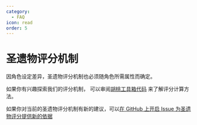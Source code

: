```yaml
---
category:
  - FAQ
icon: read
order: 5
---
```


# 圣遗物评分机制

因角色设定差异，圣遗物评分机制也必须随角色所需属性而确定。

如果你有兴趣探索我们的评分机制， 可以审阅[胡桃工具箱代码](https://github.com/DGP-Studio/Snap.Hutao/tree/main/src/Snap.Hutao/Snap.Hutao/Service/AvatarInfo/Factory) 来了解评分计算方法。

如果你对当前的圣遗物评分机制有新的建议，可以[在 GitHub 上开启 Issue 为圣遗物评分提供新的依据](https://github.com/DGP-Studio/Snap.Hutao/issues/new/choose)